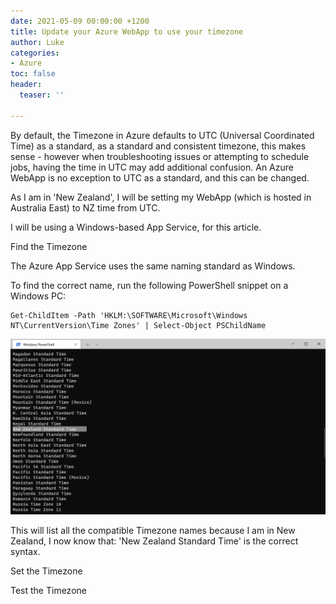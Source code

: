 ```yaml
---
date: 2021-05-09 00:00:00 +1200
title: Update your Azure WebApp to use your timezone
author: Luke
categories:
- Azure
toc: false
header:
  teaser: ''

---
```

By default, the Timezone in Azure defaults to UTC (Universal Coordinated Time) as a standard, as a standard and consistent timezone, this makes sense - however when troubleshooting issues or attempting to schedule jobs, having the time in UTC may add additional confusion. An Azure WebApp is no exception to UTC as a standard, and this can be changed.

As I am in 'New Zealand', I will be setting my WebApp (which is hosted in Australia East) to NZ time from UTC.

I will be using a Windows-based App Service, for this article.

Find the Timezone

The Azure App Service uses the same naming standard as Windows.

To find the correct name, run the following PowerShell snippet on a Windows PC:

    Get-ChildItem -Path 'HKLM:\SOFTWARE\Microsoft\Windows NT\CurrentVersion\Time Zones' | Select-Object PSChildName

![](/uploads/windowsterminal_timezone.png)

This will list all the compatible Timezone names because I am in New Zealand, I now know that: 'New Zealand Standard Time' is the correct syntax.

Set the Timezone

Test the Timezone